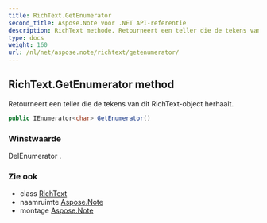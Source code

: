 ```yaml
---
title: RichText.GetEnumerator
second_title: Aspose.Note voor .NET API-referentie
description: RichText methode. Retourneert een teller die de tekens van dit RichTextobject herhaalt.
type: docs
weight: 160
url: /nl/net/aspose.note/richtext/getenumerator/
---
```

## RichText.GetEnumerator method

Retourneert een teller die de tekens van dit RichText-object herhaalt.

```csharp
public IEnumerator<char> GetEnumerator()
```

### Winstwaarde

DeIEnumerator .

### Zie ook

* class [RichText](../)
* naamruimte [Aspose.Note](../../richtext/)
* montage [Aspose.Note](../../../)


